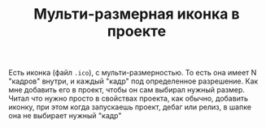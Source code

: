 ﻿---
title: "Мульти-размерная иконка в проекте"
se.owner.user_id: 188870
se.owner.display_name: "ParanoidPanda"
se.owner.link: "https://ru.stackoverflow.com/users/188870/paranoidpanda"
se.link: "https://ru.stackoverflow.com/questions/640657/%d0%9c%d1%83%d0%bb%d1%8c%d1%82%d0%b8-%d1%80%d0%b0%d0%b7%d0%bc%d0%b5%d1%80%d0%bd%d0%b0%d1%8f-%d0%b8%d0%ba%d0%be%d0%bd%d0%ba%d0%b0-%d0%b2-%d0%bf%d1%80%d0%be%d0%b5%d0%ba%d1%82%d0%b5"
se.question_id: 640657
se.post_type: question
se.score: 2
---
<p>Есть иконка (файл <code>.ico</code>), с мульти-размерностью. То есть она имеет N "кадров" внутри, и каждый "кадр" под определенное разрешение. Как мне добавить его в проект, чтобы он сам выбирал нужный размер. Читал что нужно просто в свойствах проекта, как обычно, добавить иконку, при этом когда запускаешь проект, дебаг или релиз, в шапке она не выбирает нужный "кадр"</p>
